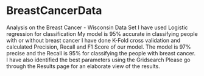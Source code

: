 # BreastCancerData
Analysis on the Breast Cancer - Wisconsin Data Set
I have used Logistic regression for classification
My model is 95% accurate in classifying people with or without breast cancer
I have done K-Fold cross validation and calculated Precision, Recall and F1 Score of our model. 
The model is 97% precise and the Recall is 95% for classifying the people with breast cancer.
I have also identified the best parameters using the Gridsearch
Please go through the Results page for an elaborate view of the results.
